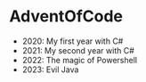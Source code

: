 # AdventOfCode
- 2020: My first year with C#
- 2021: My second year with C#
- 2022: The magic of Powershell
- 2023: Evil Java
